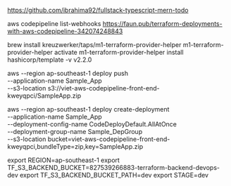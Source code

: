 https://github.com/ibrahima92/fullstack-typescript-mern-todo

aws codepipeline list-webhooks
https://faun.pub/terraform-deployments-with-aws-codepipeline-342074248843

brew install kreuzwerker/taps/m1-terraform-provider-helper
m1-terraform-provider-helper activate
m1-terraform-provider-helper install hashicorp/template -v v2.2.0



aws --region ap-southeast-1 deploy push \
    --application-name Sample_App \
    --s3-location s3://viet-aws-codepipeline-front-end-kweyqpci/SampleApp.zip

aws --region  ap-southeast-1 deploy create-deployment \
    --application-name Sample_App \
    --deployment-config-name CodeDeployDefault.AllAtOnce \
    --deployment-group-name Sample_DepGroup \
    --s3-location bucket=viet-aws-codepipeline-front-end-kweyqpci,bundleType=zip,key=SampleApp.zip

export REGION=ap-southeast-1
export TF_S3_BACKEND_BUCKET=827539266883-terraform-backend-devops-dev
export TF_S3_BACKEND_BUCKET_PATH=dev
export STAGE=dev